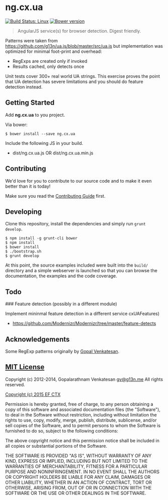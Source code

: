 # ng.cx.ua
[![Build Status: Linux](http://img.shields.io/travis/ef-ctx/ng.cx.ua/master.svg?style=flat-square)](https://travis-ci.org/ef-ctx/ng.cx.ua)
[![Bower version](http://img.shields.io/bower/v/ng.cx.ua.svg?style=flat-square)](git@github.com:ef-ctx/ng.cx.ua.git)

> AngularJS service(s) for browser detection. Digest friendly.

Patterns were taken from https://github.com/g13n/ua.js/blob/master/src/ua.js but implementation was optimized for minimal
foot-print and overhead:
- RegExps are created only if invoked
- Results cached, only detects once

Unit tests cover 300+ real world UA strings. This exercise proves the point that UA detection has severe limitations
and you should do feature detection instead.

## Getting Started

Add **ng.cx.ua** to you project.

Via bower:

```
$ bower install --save ng.cx.ua
```

Include the following JS in your build.
- dist/ng.cx.ua.js OR dist/ng.cx.ua.min.js


## Contributing

We'd love for you to contribute to our source code and to make it even better than it is today!

Make sure you read the [Contributing Guide](CONTRIBUTING.md) first.


## Developing

Clone this repository, install the dependencies and simply run `grunt develop`.

```
$ npm install -g grunt-cli bower
$ npm install
$ bower install
$ ./bootstrap.sh
$ grunt develop
```

At this point, the source examples included were built into the `build/` directory and a simple webserver is launched so
that you can browse the documentation, the examples and the code coverage.


## Todo

### Feature detection (possibly in a different module)

Implement mininmal feature detection in a different service cxUAFeatures)
- https://github.com/Modernizr/Modernizr/tree/master/feature-detects


## Acknowledgements

Some RegExp patterns originally by [Gopal Venkatesan](https://github.com/g13n/ua.js/blob/master/src/ua.js).


## [MIT License](LICENSE)

Copyright (c) 2012-2014, Gopalarathnam Venkatesan <gv@g13n.me> All rights reserved.

[Copyright (c) 2015 EF CTX](https://raw.githubusercontent.com/EFEducationFirstMobile/oss/master/LICENSE)

Permission is hereby granted, free of charge, to any person obtaining a copy of
this software and associated documentation files (the "Software"), to deal in
the Software without restriction, including without limitation the rights to
use, copy, modify, merge, publish, distribute, sublicense, and/or sell copies of
the Software, and to permit persons to whom the Software is furnished to do so,
subject to the following conditions:

The above copyright notice and this permission notice shall be included in all
copies or substantial portions of the Software.

THE SOFTWARE IS PROVIDED "AS IS", WITHOUT WARRANTY OF ANY KIND, EXPRESS OR
IMPLIED, INCLUDING BUT NOT LIMITED TO THE WARRANTIES OF MERCHANTABILITY, FITNESS
FOR A PARTICULAR PURPOSE AND NONINFRINGEMENT. IN NO EVENT SHALL THE AUTHORS OR
COPYRIGHT HOLDERS BE LIABLE FOR ANY CLAIM, DAMAGES OR OTHER LIABILITY, WHETHER
IN AN ACTION OF CONTRACT, TORT OR OTHERWISE, ARISING FROM, OUT OF OR IN
CONNECTION WITH THE SOFTWARE OR THE USE OR OTHER DEALINGS IN THE SOFTWARE.

